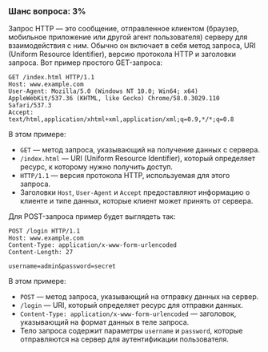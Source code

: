 ### Шанс вопроса: 3%

Запрос HTTP — это сообщение, отправленное клиентом (браузер, мобильное приложение или другой агент пользователя) серверу для взаимодействия с ним. Обычно он включает в себя метод запроса, URI (Uniform Resource Identifier), версию протокола HTTP и заголовки запроса. Вот пример простого GET-запроса:

```http
GET /index.html HTTP/1.1
Host: www.example.com
User-Agent: Mozilla/5.0 (Windows NT 10.0; Win64; x64) AppleWebKit/537.36 (KHTML, like Gecko) Chrome/58.0.3029.110 Safari/537.3
Accept: text/html,application/xhtml+xml,application/xml;q=0.9,*/*;q=0.8
```

В этом примере:
- `GET` — метод запроса, указывающий на получение данных с сервера.
- `/index.html` — URI (Uniform Resource Identifier), который определяет ресурс, к которому нужно получить доступ.
- `HTTP/1.1` — версия протокола HTTP, используемая для этого запроса.
- Заголовки `Host`, `User-Agent` и `Accept` предоставляют информацию о клиенте и типе данных, которые клиент может принять от сервера.

Для POST-запроса пример будет выглядеть так:

```http
POST /login HTTP/1.1
Host: www.example.com
Content-Type: application/x-www-form-urlencoded
Content-Length: 27

username=admin&password=secret
```

В этом примере:
- `POST` — метод запроса, указывающий на отправку данных на сервер.
- `/login` — URI, который определяет ресурс для отправки данных.
- `Content-Type: application/x-www-form-urlencoded` — заголовок, указывающий на формат данных в теле запроса.
- Тело запроса содержит параметры `username` и `password`, которые отправляются на сервер для аутентификации пользователя.